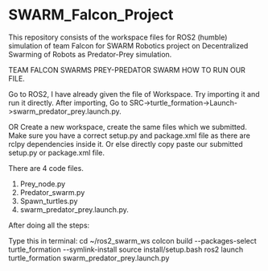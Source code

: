 # SWARM_Falcon_Project
This repository consists of the workspace files for ROS2 (humble) simulation of team Falcon for SWARM Robotics project on Decentralized Swarming of Robots as Predator-Prey simulation. 

TEAM FALCON SWARMS
PREY-PREDATOR SWARM
HOW TO RUN OUR FILE.


Go to ROS2, I have already given the file of Workspace. Try importing it and run it directly.
After importing, Go to SRC->turtle_formation->Launch->swarm_predator_prey.launch.py. 

OR
Create a new workspace, create the same files which we submitted. Make sure you have a correct setup.py and package.xml file as there are rclpy dependencies inside it. Or else directly copy paste our submitted setup.py or package.xml file.

There are 4 code files.
1.	Prey_node.py
2.	Predator_swarm.py
3.	Spawn_turtles.py
4.	swarm_predator_prey.launch.py.

After doing all the steps:

Type this in terminal:
cd ~/ros2_swarm_ws
colcon build --packages-select turtle_formation --symlink-install
source install/setup.bash
ros2 launch turtle_formation swarm_predator_prey.launch.py
